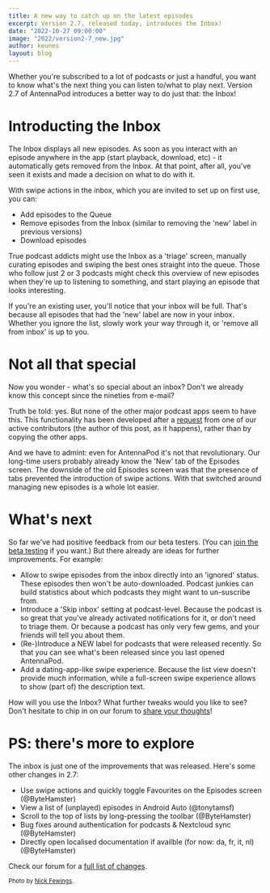```yaml
---
title: A new way to catch up on the latest episodes
excerpt: Version 2.7, released today, introduces the Inbox!
date: "2022-10-27 09:00:00"
image: "2022/version2-7_new.jpg"
author: keunes
layout: blog
---
```


Whether you're subscribed to a lot of podcasts or just a handful, you want to know what's the next thing you can listen to/what to play next. Version 2.7 of AntennaPod introduces a better way to do just that: the Inbox!

# Introducting the Inbox
The Inbox displays all new episodes. As soon as you interact with an episode anywhere in the app (start playback, download, etc) - it automatically gets removed from the Inbox. At that point, after all, you've seen it exists and made a decision on what to do with it.

With swipe actions in the inbox, which you are invited to set up on first use, you can:
* Add episodes to the Queue
* Remove episodes from the Inbox
(similar to removing the 'new' label in previous versions)
* Download episodes

True podcast addicts might use the Inbox as a 'triage' screen, manually curating episodes and swiping the best ones straight into the queue. Those who follow just 2 or 3 podcasts might check this overview of new episodes when they're up to listening to something, and start playing an episode that looks interesting.

If you're an existing user, you'll notice that your inbox will be full. That's because all episodes that had the 'new' label are now in your inbox. Whether you ignore the list, slowly work your way through it, or 'remove all from inbox' is up to you.

# Not all that special
Now you wonder - what's so special about an inbox? Don't we already know this concept since the nineties from e-mail?

Truth be told: yes. But none of the other major podcast apps seem to have this. This functionality has been developed after a [request](https://forum.antennapod.org/t/introduce-new-screen-sytem-inbox/723) from one of our active contributors (the author of this post, as it happens), rather than by copying the other apps.

And we have to admint: even for AntennaPod it's not that revolutionary. Our long-time users probably already know the 'New' tab of the Episodes screen. The downside of the old Episodes screen was that the presence of tabs prevented the introduction of swipe actions. With that switched around managing new episodes is a whole lot easier.

# What's next
So far we've had positive feedback from our beta testers. (You can [join the beta testing](/documentation/general/beta) if you want.) But there already are ideas for further improvements. For example:
* Allow to swipe episodes from the inbox directly into an 'ignored' status. These episodes then won't be auto-downloaded. Podcast junkies can build statistics about which podcasts they might want to un-suscribe from.
* Introduce a 'Skip inbox' setting at podcast-level. Because the podcast is so great that you've already activated notifications for it, or don't need to triage them. Or because a podcast has only very few gems, and your friends will tell you about them.
* (Re-)Introduce a NEW label for podcasts that were released recently. So that you can see what's been released since you last opened AntennaPod.
* Add a dating-app-like swipe experience. Because the list view doesn't provide much information, while a full-screen swipe experience allows to show (part of) the description text.

How will you use the Inbox? What further tweaks would you like to see? Don't hesitate to chip in on our forum to [share your thoughts](https://forum.antennapod.org)!

# PS: there's more to explore

The inbox is just one of the improvements that was released. Here's some other changes in 2.7:
* Use swipe actions and quickly toggle Favourites on the Episodes screen (@ByteHamster)
* View a list of (unplayed) episodes in Android Auto (@tonytamsf)
* Scroll to the top of lists by long-pressing the toolbar (@ByteHamster)
* Bug fixes around authentication for podcasts & Nextcloud sync (@ByteHamster)
* Directly open localised documentation if availble (for now: da, fr, it, nl) (@ByteHamster)

Check our forum for a [full list of changes](https://forum.antennapod.org/t/antennapod-2-7-release-notes/2255).

<small>Photo by [Nick Fewings](https://unsplash.com/@jannerboy62).</small>
